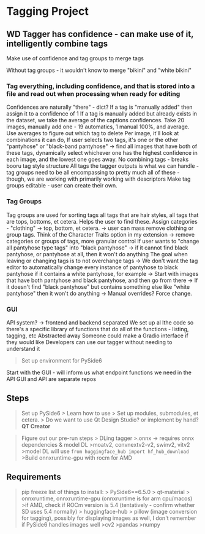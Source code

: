 # Tagging Project

## WD Tagger has confidence - can make use of it, intelligently combine tags

Make use of confidence and tag groups to merge tags

Without tag groups - it wouldn't know to merge "bikini" and "white bikini"

### Tag everything, including confidence, and that is stored into a file and read out when processing when ready for editing

Confidences are naturally "there" - dict?
If a tag is "manually added" then assign it to a confidence of 1
    If a tag is manually added but already exists in the dataset, we take the average of the captions confidences.
        Take 20 images, manually add one - 19 automatics, 1 manual 100%, and average.
    Use averages to figure out which tag to delete
        Per image, it'll look at combinations it can do,
    If user selects two tags, it's one or the other
        "pantyhose" or "black-band pantyhose" -> find all images that have both of these tags, dynamically select whichever one has the highest confidence in each image, and the lowest one goes away.
    No combining tags - breaks booru tag style structure
    All tags the tagger outputs is what we can handle - tag groups need to be all encompassing to pretty much all of these
        - though, we are working with primarily working with descriptors
Make tag groups editable - user can create their own.

### Tag Groups

Tag groups are used for sorting tags
    all tags that are hair styles, all tags that are tops, bottoms, et cetera. Helps the user to find these.
    Assign categories - "clothing" -> top, bottom, et cetera.
        -> user can mass remove clothing or group tags.
    Think of the Character Traits option in my extension
        -> remove categories or groups of tags, more granular control
If user wants to "change all pantyhose type tags" into "black pantyhose"
    -> if it cannot find black pantyhose, or pantyhose at all, then it won't do anything
The goal when leaving or changing tags is to not overchange tags
    -> We don't want the tag editor to automatically change every instance of pantyhose to black pantyhose if it contains a white pantyhose, for example
    -> Start with images that have both pantyhose and black pantyhose, and then go from there
    -> If it doesn't find "black pantyhose" but contains something else like "white pantyhose" then it won't do anything
        -> Manual overrides? Force change.

### GUI

API system?
    -> frontend and backend separated
We set up al lthe code so there's a specific library of functions that do all of the functions - listing, tagging, etc
    Abstracted away
Someone could make a Gradio interface if they would like
Developers can use our tagger without needing to understand it

>Set up environment for PySide6

Start with the GUI - will inform us what endpoint functions we need in the API
    GUI and API are separate repos

## Steps

> Set up PySide6
    > Learn how to use
    > Set up modules, submodules, et cetera.
    > Do we want to use Qt Design Studio? or implement by hand? **QT Creator**
    
> Figure out our pre-run steps
    > DLing tagger
        >.onnx -> requires onnx dependencies & model DL
            >moatv2, convnextv2-v2, swinv2, vitv2
            >model DL will use `from huggingface_hub import hf_hub_download`
            >Build onnxruntime-gpu with rocm for AMD

## Requirements

> pip freeze
> list of things to install:
    > PySide6==6.5.0
    > qt-material
    > onnxruntime, onnxruntime-gpu (onnxruntime is for arm cpu/macos)
        >if AMD, check if ROCm version is 5.4 (tentatively - confirm whether SD uses 5.4 normally)
    > huggingface-hub
    > pillow (image conversion for tagging), possibly for displaying images as well, I don't remember if PySide6 handles images well
        >cv2
    >pandas
    >numpy
